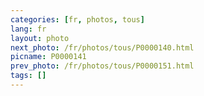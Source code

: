 ```yaml
---
categories: [fr, photos, tous]
lang: fr
layout: photo
next_photo: /fr/photos/tous/P0000140.html
picname: P0000141
prev_photo: /fr/photos/tous/P0000151.html
tags: []
---
```

